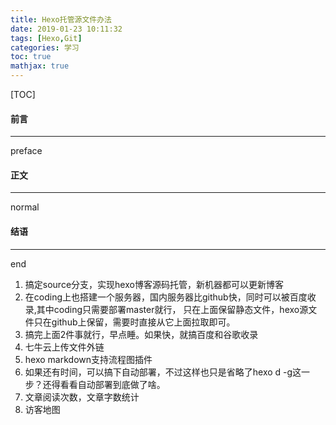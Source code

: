 ```yaml
---
title: Hexo托管源文件办法
date: 2019-01-23 10:11:32
tags: [Hexo,Git]
categories: 学习
toc: true
mathjax: true
---
```

[TOC]
#### 前言
---
preface
#### 正文
---
normal
#### 结语
---
end


1. 搞定source分支，实现hexo博客源码托管，新机器都可以更新博客
2. 在coding上也搭建一个服务器，国内服务器比github快，同时可以被百度收录,其中coding只需要部署master就行，
只在上面保留静态文件，hexo源文件只在github上保留，需要时直接从它上面拉取即可。
3. 搞完上面2件事就行，早点睡。如果快，就搞百度和谷歌收录
4. 七牛云上传文件外链
5. hexo markdown支持流程图插件
6. 如果还有时间，可以搞下自动部署，不过这样也只是省略了hexo d -g这一步？还得看看自动部署到底做了啥。
7. 文章阅读次数，文章字数统计
8. 访客地图
